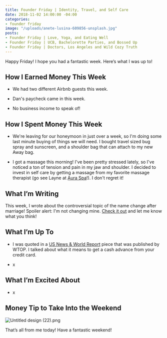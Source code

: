 ```yaml
---
title: Founder Friday | Identity, Travel, and Self Care
date: 2018-11-02 14:00:00 -04:00
categories:
- founder friday
image: "/uploads/anete-lusina-609856-unsplash.jpg"
posts:
- Founder Friday | Love, Yoga, and Eating Well
- Founder Friday | UCB, Bachelorette Parties, and Bossed Up
- Founder Friday | Doctors, Los Angeles and Wild Cozy Truth
---
```


Happy Friday! I hope you had a fantastic week. Here’s what I was up to!

## **How I Earned Money This Week**

* We had two different Airbnb guests this week.

* Dan's paycheck came in this week.

* No business income to speak of!

## **How I Spent Money This Week**

* We're leaving for our honeymoon in just over a week, so I'm doing some last minute buying of things we will need. I bought travel sized bug spray and sunscreen, and a shoulder bag that can attach to my new Away bag.

* I got a massage this morning! I've been pretty stressed lately, so I've noticed a ton of tension and pain in my jaw and shoulder. I decided to invest in self care by getting a massage from my favorite massage therapist (go see Layne at [Aura Spa](https://auraspa.net/)!). I don't regret it!

## **What I’m Writing**

This week, I wrote about the controversial topic of the name change after marriage! Spoiler alert: I'm not changing mine. [Check it out](https://www.maggiegermano.com/blog/why-im-keeping-my-name-after-i-get-married/) and let me know what you think!

## **What I’m Up To**

* I was quoted in a [US News & World Report](https://wtop.com/news/2018/10/can-you-buy-a-money-order-with-a-credit-card/) piece that was published by WTOP. I talked about what it means to get a cash advance from your credit card.

* x

## **What I’m Excited About**

* x

## **Money Tip to Take Into the Weekend**

![Untitled design (22).png](/uploads/Untitled%20design%20(22).png)

That’s all from me today! Have a fantastic weekend!